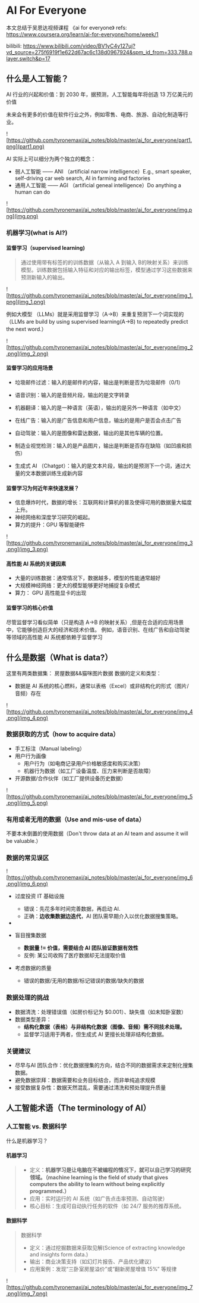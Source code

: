# AI For Everyone
本文总结于吴恩达视频课程 《ai for everyone》
refs: https://www.coursera.org/learn/ai-for-everyone/home/week/1

bilibili: https://www.bilibili.com/video/BV1yC4y127uj?vd_source=275f6919f1e622d67ac6c138d0967924&spm_id_from=333.788.player.switch&p=17

## 什么是人工智能？
AI 行业的兴起和价值：到 2030 年，据预测，人工智能每年将创造 13 万亿美元的价值

未来会有更多的价值在软件行业之外，例如零售、电商、旅游、自动化制造等行业。

![https://github.com/tyronemaxi/ai_notes/blob/master/ai_for_everyone/part1.png](part1.png)

AI 实际上可以细分为两个独立的概念：

- 弱人工智能 —— ANI （artificial narrow intelligence）E.g., smart speaker, self-driving car web search, AI in farming and factories
- 通用人工智能 —— AGI （artificial geneal intelligence）Do anything a human can do

![https://github.com/tyronemaxi/ai_notes/blob/master/ai_for_everyone/img.png](img.png)

### 机器学习(what is AI?)

#### 监督学习（supervised learning)
> 通过使用带有标签的的训练数据（从输入 A 到输入 B的映射关系）来训练模型。训练数据包括输入特征和对应的输出标签，模型通过学习这些数据来预测新输入的输出。

![https://github.com/tyronemaxi/ai_notes/blob/master/ai_for_everyone/img_1.png](img_1.png)

例如大模型 （LLMs）就是采用监督学习（A->B）来重复预测下一个词实现的（LLMs are build by using supervised learning(A->B) to repeatedly predict the next word.）

![https://github.com/tyronemaxi/ai_notes/blob/master/ai_for_everyone/img_2.png](img_2.png)

#### 监督学习的应用场景
- 垃圾邮件过滤：输入的是邮件的内容，输出是判断是否为垃圾邮件（0/1）
- 语音识别：输入的是音频片段，输出的是文字转录
- 机器翻译：输入的是一种语言（英语），输出的是另外一种语言（如中文）
- 在线广告：输入的是广告信息和用户信息，输出的是用户是否会点击广告
- 自动驾驶：输入的是图像和雷达数据，输出的是其他车辆的位置。
- 制造业视觉检测：输入的是产品图片，输出是判断是否存在缺陷（如凹痕和损伤）

- 生成式 AI （Chatgpt）：输入的是文本片段，输出的是预测下一个词，通过大量的文本数据训练生成新内容

#### 监督学习为何近年来快速发展？
- 信息爆炸时代，数据的增长：互联网和计算机的普及使得可用的数据量大幅度上升。
- 神经网络和深度学习研究的崛起。
- 算力的提升：GPU 等智能硬件

![https://github.com/tyronemaxi/ai_notes/blob/master/ai_for_everyone/img_3.png](img_3.png)

#### 高性能 AI 系统的关键因素
- 大量的训练数据：通常情况下，数据越多，模型的性能通常越好
- 大规模神经网络：更大的模型能够更好地捕捉复杂模式
- 算力： GPU 高性能显卡的出现

#### 监督学习的核心价值
尽管监督学习看似简单（只是构造 A->B 的映射关系）,但是在合适的应用场景中，它能够创造巨大的经济和技术价值。
例如，语音识别、在线广告和自动驾驶等领域的高性能 AI 系统都依赖于监督学习


## 什么是数据（What is data?）
这里有两类数据集：
房屋数据&&猫咪图片数据
数据的定义和类型：
- 数据是 AI 系统的核心燃料，通常以表格（Excel）或非结构化的形式（图片/音频）存在


![https://github.com/tyronemaxi/ai_notes/blob/master/ai_for_everyone/img_4.png](img_4.png)

### 数据获取的方式（how to acquire data）
- 手工标注（Manual labeling）
- 用户行为画像
  - 用户行为（如电商记录用户价格敏感度和购买决策）
  - 机器行为数据（如工厂设备温度、压力来判断是否故障）
- 开源数据/合作伙伴（如工厂提供设备历史数据）

![https://github.com/tyronemaxi/ai_notes/blob/master/ai_for_everyone/img_5.png](img_5.png)

### 有用或者无用的数据（Use and mis-use of data）
不要本末倒置的使用数据（Don't throw data at an AI team and assume it will be valuable.）

### 数据的常见误区
![https://github.com/tyronemaxi/ai_notes/blob/master/ai_for_everyone/img_6.png](img_6.png)

- 过度投资 IT 基础设施
  - 错误：先花多年时间完善数据，再启动 AI.
  - 正确：**边收集数据边迭代**，AI 团队需早期介入以优化数据搜集策略。
- 
- 盲目搜集数据
  - **数据量 != 价值，需要结合 AI 团队验证数据有效性**
  - 反例: 某公司收购了医疗数据却无法提取价值

- 考虑数据的质量
  - 错误的数据/无用的数据/标记错误的数据/缺失的数据

### 数据处理的挑战

- 数据清洗：处理错误值（如房价标记为 $0.001）、缺失值（如未知卧室数）
- 数据类型差异：
  - **结构化数据（表格）与非结构化数据（图像、音频）需不同技术处理。**
  - 监督学习适用于两者，但生成式 AI 更擅长处理非结构化数据。

### 关键建议

- 尽早与AI 团队合作：优化数据搜集的方向，结合不同的数据需求来定制化搜集数据。
- 避免数据崇拜：数据需要和业务目标结合，而非单纯追求规模
- 接受数据复杂性：数据天然混乱，需要通过清洗和预处理提升质量

## 人工智能术语（The terminology of AI）

### 人工智能 vs. 数据科学
什么是机器学习？

#### 机器学习
> - 定义：**机器学习是让电脑在不被编程的情况下，就可以自己学习的研究领域。（machine learning is the field of study
> that gives computers the ability to learn without being explicitly programmed.）**
> - 应用：实时运行的 AI 系统（如广告点击率预测、自动驾驶）
> - 核心目标：生成可自动执行任务的软件（如 24/7 服务的推荐系统。

#### 数据科学
> 数据科学
> - 定义：通过挖掘数据来获取见解(Science of extracting knowledge and insights form data.)
> - 输出：商业决策支持（如幻灯片报告、产品优化建议）
> - 应用案例：发现“三卧室房屋溢价”或“翻新房屋增值 15%” 等规律

![https://github.com/tyronemaxi/ai_notes/blob/master/ai_for_everyone/img_7.png](img_7.png)






